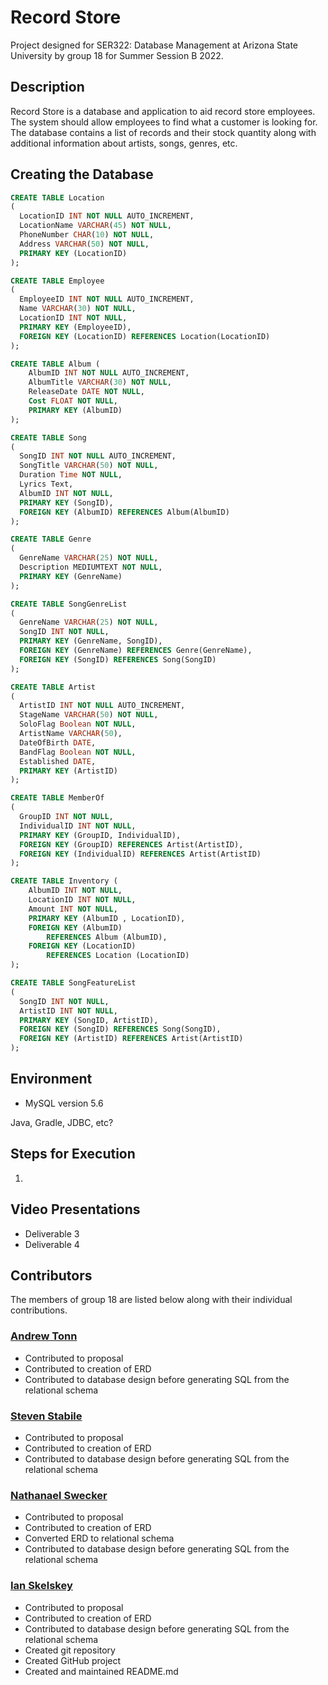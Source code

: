 # Record Store

Project designed for SER322: Database Management at Arizona State University by group 18 for Summer Session B 2022.

## Description

Record Store is a database and application to aid record store employees. The system should allow 
employees to find what a customer is looking for. The database contains a list of records and their stock quantity
along with additional information about artists, songs, genres, etc.

## Creating the Database
```sql
CREATE TABLE Location
(
  LocationID INT NOT NULL AUTO_INCREMENT,
  LocationName VARCHAR(45) NOT NULL,
  PhoneNumber CHAR(10) NOT NULL,
  Address VARCHAR(50) NOT NULL,
  PRIMARY KEY (LocationID)
);

CREATE TABLE Employee
(
  EmployeeID INT NOT NULL AUTO_INCREMENT,
  Name VARCHAR(30) NOT NULL,
  LocationID INT NOT NULL,
  PRIMARY KEY (EmployeeID),
  FOREIGN KEY (LocationID) REFERENCES Location(LocationID)
);

CREATE TABLE Album (
    AlbumID INT NOT NULL AUTO_INCREMENT,
    AlbumTitle VARCHAR(30) NOT NULL,
    ReleaseDate DATE NOT NULL,
    Cost FLOAT NOT NULL,
    PRIMARY KEY (AlbumID)
);

CREATE TABLE Song
(
  SongID INT NOT NULL AUTO_INCREMENT,
  SongTitle VARCHAR(50) NOT NULL,
  Duration Time NOT NULL,
  Lyrics Text,
  AlbumID INT NOT NULL,
  PRIMARY KEY (SongID),
  FOREIGN KEY (AlbumID) REFERENCES Album(AlbumID)
);

CREATE TABLE Genre
(
  GenreName VARCHAR(25) NOT NULL,
  Description MEDIUMTEXT NOT NULL,
  PRIMARY KEY (GenreName)
);

CREATE TABLE SongGenreList
(
  GenreName VARCHAR(25) NOT NULL,
  SongID INT NOT NULL,
  PRIMARY KEY (GenreName, SongID),
  FOREIGN KEY (GenreName) REFERENCES Genre(GenreName),
  FOREIGN KEY (SongID) REFERENCES Song(SongID)
);

CREATE TABLE Artist
(
  ArtistID INT NOT NULL AUTO_INCREMENT,
  StageName VARCHAR(50) NOT NULL,
  SoloFlag Boolean NOT NULL,
  ArtistName VARCHAR(50),
  DateOfBirth DATE,
  BandFlag Boolean NOT NULL,
  Established DATE,
  PRIMARY KEY (ArtistID)
);

CREATE TABLE MemberOf
(
  GroupID INT NOT NULL,
  IndividualID INT NOT NULL,
  PRIMARY KEY (GroupID, IndividualID),
  FOREIGN KEY (GroupID) REFERENCES Artist(ArtistID),
  FOREIGN KEY (IndividualID) REFERENCES Artist(ArtistID)
);

CREATE TABLE Inventory (
    AlbumID INT NOT NULL,
    LocationID INT NOT NULL,
    Amount INT NOT NULL,
    PRIMARY KEY (AlbumID , LocationID),
    FOREIGN KEY (AlbumID)
        REFERENCES Album (AlbumID),
    FOREIGN KEY (LocationID)
        REFERENCES Location (LocationID)
);

CREATE TABLE SongFeatureList
(
  SongID INT NOT NULL,
  ArtistID INT NOT NULL,
  PRIMARY KEY (SongID, ArtistID),
  FOREIGN KEY (SongID) REFERENCES Song(SongID),
  FOREIGN KEY (ArtistID) REFERENCES Artist(ArtistID)
);
```
## Environment

- MySQL version 5.6

Java, Gradle, JDBC, etc?

## Steps for Execution

1. 

## Video Presentations

- Deliverable 3
- Deliverable 4

## Contributors 

The members of group 18 are listed below along with their individual contributions.

### [Andrew Tonn](https://github.com/attonn7)

- Contributed to proposal
- Contributed to creation of ERD
- Contributed to database design before generating SQL from the relational schema

### [Steven Stabile](https://github.com/sstabile)

- Contributed to proposal
- Contributed to creation of ERD
- Contributed to database design before generating SQL from the relational schema

### [Nathanael Swecker](https://github.com/ndswecker)

- Contributed to proposal
- Contributed to creation of ERD
- Converted ERD to relational schema
- Contributed to database design before generating SQL from the relational schema

### [Ian Skelskey](https://github.com/IanSkelskey)

- Contributed to proposal
- Contributed to creation of ERD
- Contributed to database design before generating SQL from the relational schema
- Created git repository
- Created GitHub project
- Created and maintained README.md
